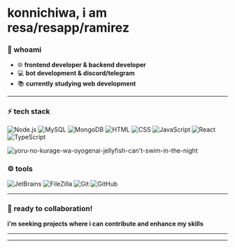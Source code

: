# konnichiwa, i am resa/resapp/ramirez

### 💫 whoami  
- 🌐 **frontend developer & backend developer**  
- 💻 **bot development & discord/telegram**  
- 📚 **currently studying web development**

---

### ⚡ tech stack  
![Node.js](https://img.shields.io/badge/Node.js-43853D?style=for-the-badge&logo=node.js&logoColor=white)
![MySQL](https://img.shields.io/badge/MySQL-005C84?style=for-the-badge&logo=mysql&logoColor=white)
![MongoDB](https://img.shields.io/badge/MongoDB-008000?style=for-the-badge&logo=mongodb&logoColor=white)
![HTML](https://img.shields.io/badge/HTML5-E34F26?style=for-the-badge&logo=html5&logoColor=white)
![CSS](https://img.shields.io/badge/CSS3-1572B6?style=for-the-badge&logo=css3&logoColor=white)
![JavaScript](https://img.shields.io/badge/JavaScript-F7DF1E?style=for-the-badge&logo=javascript&logoColor=black)
![React](https://img.shields.io/badge/React-1E90FF?style=for-the-badge&logo=react&logoColor=white)
![TypeScript](https://img.shields.io/badge/Typescript-00BFFF?style=for-the-badge&logo=typescript&logoColor=white)


![yoru-no-kurage-wa-oyogenai-jellyfish-can't-swim-in-the-night](https://github.com/user-attachments/assets/967e1879-4e7a-4ca6-9c1f-e8105129e4fa)


### ⚙️ tools  
![JetBrains](https://img.shields.io/badge/JetBrains-000000?style=for-the-badge&logo=jetbrains&logoColor=white)
![FileZilla](https://img.shields.io/badge/FileZilla-BF0000?style=for-the-badge&logo=filezilla&logoColor=white)
![Git](https://img.shields.io/badge/Git-F05032?style=for-the-badge&logo=git&logoColor=white)
![GitHub](https://img.shields.io/badge/GitHub-181717?style=for-the-badge&logo=github&logoColor=white)

---







### 🤝 ready to collaboration!  
**i'm seeking projects where i can contribute and enhance my skills**

---


---

